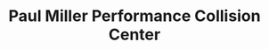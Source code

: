 ---
title: "Paul Miller Performance Collision Center"
url: /wayne/paul-miller-performance-collision-center/
shop: Autowerkstatt
---